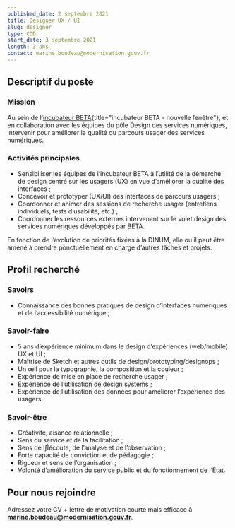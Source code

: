 ```yaml
---
published_date: 2 septembre 2021
title: Designer UX / UI
slug: designer
type: CDD
start_date: 3 septembre 2021
length: 3 ans
contact: marine.boudeau@modernisation.gouv.fr
---
```



## Descriptif du poste

### Mission
Au sein de l’[incubateur BETA](https://beta.gouv.fr/){title="incubateur BETA - nouvelle fenêtre"}, et en collaboration avec les équipes du pôle Design des services numériques, intervenir pour améliorer la qualité du parcours usager des services numériques.

### Activités principales

- Sensibiliser les équipes de l’incubateur BETA à l’utilité de la démarche de design centré sur les usagers (UX) en vue d’améliorer la qualité des
interfaces ;
- Concevoir et prototyper (UX/UI) des interfaces de parcours usagers ;
- Coordonner et animer des sessions de recherche usager (entretiens individuels, tests d’usabilité, etc.) ;
- Coordonner les ressources externes intervenant sur le volet design des services numériques développés par BETA.

En fonction de l’évolution de priorités fixées à la DINUM, elle ou il peut être amené à prendre ponctuellement en charge d’autres tâches et projets.


## Profil recherché

### Savoirs
- Connaissance des bonnes pratiques de design d’interfaces numériques et de l’accessibilité numérique ;

### Savoir‐faire
- 5 ans d’expérience minimum dans le design d’expériences (web/mobile) UX et UI ;
- Maîtrise de Sketch et autres outils de design/prototyping/designops ;
- Un œil pour la typographie, la composition et la couleur ;
- Expérience de mise en place de recherche usager ;
- Expérience de l’utilisation de design systems ;
- Expérience de l’utilisation des données pour améliorer l’expérience des usagers.

### Savoir-être
- Créativité, aisance relationnelle ;
- Sens du service et de la facilitation ;
- Sens de lƒÌécoute, de l’analyse et de l’observation ;
- Forte capacité de conviction et de pédagogie ;
- Rigueur et sens de l’organisation ;
- Volonté d’amélioration du service public et du fonctionnement de l’État.

## Pour nous rejoindre
Adressez votre CV + lettre de motivation courte mais efficace à <strong>marine.boudeau@modernisation.gouv.fr</strong>. 


